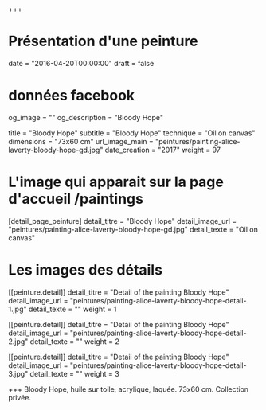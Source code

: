 +++
# Présentation d'une peinture
date = "2016-04-20T00:00:00"
draft = false

# données facebook
og_image = ""
og_description = "Bloody Hope"

title = "Bloody Hope"
subtitle = "Bloody Hope"
technique = "Oil on canvas"
dimensions = "73x60 cm"
url_image_main = "peintures/painting-alice-laverty-bloody-hope-gd.jpg"
date_creation = "2017"
weight = 97

# L'image qui apparait sur la page d'accueil /paintings
[detail_page_peinture]
detail_titre = "Bloody Hope"
detail_image_url = "peintures/painting-alice-laverty-bloody-hope-gd.jpg"
detail_texte = "Oil on canvas"

# Les images des détails
[[peinture.detail]]
detail_titre = "Detail of the painting Bloody Hope"
detail_image_url = "peintures/painting-alice-laverty-bloody-hope-detail-1.jpg"
detail_texte = ""
weight = 1

[[peinture.detail]]
detail_titre = "Detail of the painting Bloody Hope"
detail_image_url = "peintures/painting-alice-laverty-bloody-hope-detail-2.jpg"
detail_texte = ""
weight = 2

[[peinture.detail]]
detail_titre = "Detail of the painting Bloody Hope"
detail_image_url = "peintures/painting-alice-laverty-bloody-hope-detail-3.jpg"
detail_texte = ""
weight = 3

+++
Bloody Hope, huile sur toile, acrylique, laquée. 73x60 cm.
Collection privée.

